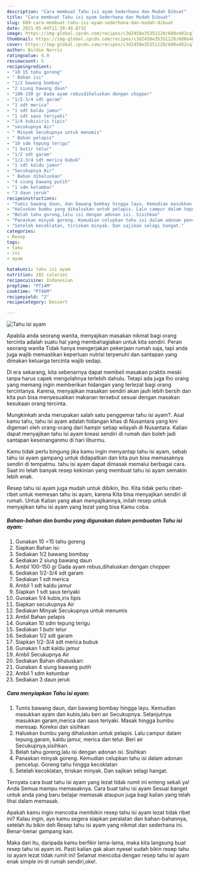 ```yaml
---
description: "Cara membuat Tahu isi ayam Sederhana dan Mudah Dibuat"
title: "Cara membuat Tahu isi ayam Sederhana dan Mudah Dibuat"
slug: 689-cara-membuat-tahu-isi-ayam-sederhana-dan-mudah-dibuat
date: 2021-05-04T11:39:49.873Z
image: https://img-global.cpcdn.com/recipes/c3d2458e35351120/680x482cq70/tahu-isi-ayam-foto-resep-utama.jpg
thumbnail: https://img-global.cpcdn.com/recipes/c3d2458e35351120/680x482cq70/tahu-isi-ayam-foto-resep-utama.jpg
cover: https://img-global.cpcdn.com/recipes/c3d2458e35351120/680x482cq70/tahu-isi-ayam-foto-resep-utama.jpg
author: Birdie Norris
ratingvalue: 4.9
reviewcount: 5
recipeingredient:
- "10 15 tahu goreng"
- " Bahan isi"
- "1/2 bawang bombay"
- "2 siung bawang daun"
- "100-150 gr Dada ayam rebusdihaluskan dengan chopper"
- "1/2-3/4 sdt garam"
- "1 sdt merica"
- "1 sdt kaldu jamur"
- "1 sdt saus teriyaki"
- "1/4 kubisiris tipis"
- "secukupnya Air"
- " Minyak Secukupnya untuk menumis"
- " Bahan pelapis"
- "10 sdm tepung terigu"
- "1 butir telur"
- "1/2 sdt garam"
- "1/2-3/4 sdt merica bubuk"
- "1 sdt kaldu jamur"
- "Secukupnya Air"
- " Bahan dihaluskan"
- "4 siung bawang putih"
- "1 sdm ketumbar"
- "3 daun jeruk"
recipeinstructions:
- "Tumis bawang daun, dan bawang bombay hingga layu. Kemudian masukkan ayam dan kubis,lalu beri air Secukupnya. Selanjutnya masukkan garam,merica dan saus teriyaki. Masak hingga bumbu meresap. Koreksi dan sisihkan"
- "Haluskan bumbu yang dihaluskan untuk pelapis. Lalu campur dalam tepung,garam, kaldu jamur, merica dan telur. Beri air Secukupnya,sisihkan."
- "Belah tahu goreng,lalu isi dengan adonan isi. Sisihkan"
- "Panaskan minyak goreng. Kemudian celupkan tahu isi dalam adonan pencelup. Goreng tahu hingga kecoklatan"
- "Setelah kecoklatan, tiriskan minyak. Dan sajikan selagi hangat."
categories:
- Resep
tags:
- tahu
- isi
- ayam

katakunci: tahu isi ayam 
nutrition: 282 calories
recipecuisine: Indonesian
preptime: "PT14M"
cooktime: "PT46M"
recipeyield: "2"
recipecategory: Dessert

---
```



![Tahu isi ayam](https://img-global.cpcdn.com/recipes/c3d2458e35351120/680x482cq70/tahu-isi-ayam-foto-resep-utama.jpg)

Apabila anda seorang wanita, menyajikan masakan nikmat bagi orang tercinta adalah suatu hal yang membahagiakan untuk kita sendiri. Peran seorang  wanita Tidak hanya mengerjakan pekerjaan rumah saja, tapi anda juga wajib memastikan keperluan nutrisi terpenuhi dan santapan yang dimakan keluarga tercinta wajib sedap.

Di era  sekarang, kita sebenarnya dapat membeli masakan praktis meski tanpa harus capek mengolahnya terlebih dahulu. Tetapi ada juga lho orang yang memang ingin memberikan hidangan yang terlezat bagi orang tercintanya. Karena, menyajikan masakan sendiri akan jauh lebih bersih dan kita pun bisa menyesuaikan makanan tersebut sesuai dengan masakan kesukaan orang tercinta. 



Mungkinkah anda merupakan salah satu penggemar tahu isi ayam?. Asal kamu tahu, tahu isi ayam adalah hidangan khas di Nusantara yang kini digemari oleh orang-orang dari hampir setiap wilayah di Nusantara. Kalian dapat menyajikan tahu isi ayam kreasi sendiri di rumah dan boleh jadi santapan kesenanganmu di hari liburmu.

Kamu tidak perlu bingung jika kamu ingin menyantap tahu isi ayam, sebab tahu isi ayam gampang untuk didapatkan dan kita pun bisa memasaknya sendiri di tempatmu. tahu isi ayam dapat dimasak memalui berbagai cara. Saat ini telah banyak resep kekinian yang membuat tahu isi ayam semakin lebih enak.

Resep tahu isi ayam juga mudah untuk dibikin, lho. Kita tidak perlu ribet-ribet untuk memesan tahu isi ayam, karena Kita bisa menyajikan sendiri di rumah. Untuk Kalian yang akan menyajikannya, inilah resep untuk menyajikan tahu isi ayam yang lezat yang bisa Kamu coba.

<!--inarticleads1-->

##### Bahan-bahan dan bumbu yang digunakan dalam pembuatan Tahu isi ayam:

1. Gunakan 10 =15 tahu goreng
1. Siapkan  Bahan isi:
1. Sediakan 1/2 bawang bombay
1. Sediakan 2 siung bawang daun
1. Ambil 100-150 gr Dada ayam rebus,dihaluskan dengan chopper
1. Sediakan 1/2-3/4 sdt garam
1. Sediakan 1 sdt merica
1. Ambil 1 sdt kaldu jamur
1. Siapkan 1 sdt saus teriyaki
1. Gunakan 1/4 kubis,iris tipis
1. Siapkan secukupnya Air
1. Sediakan  Minyak Secukupnya untuk menumis
1. Ambil  Bahan pelapis
1. Gunakan 10 sdm tepung terigu
1. Sediakan 1 butir telur
1. Sediakan 1/2 sdt garam
1. Siapkan 1/2-3/4 sdt merica bubuk
1. Gunakan 1 sdt kaldu jamur
1. Ambil Secukupnya Air
1. Sediakan  Bahan dihaluskan:
1. Gunakan 4 siung bawang putih
1. Ambil 1 sdm ketumbar
1. Sediakan 3 daun jeruk




<!--inarticleads2-->

##### Cara menyiapkan Tahu isi ayam:

1. Tumis bawang daun, dan bawang bombay hingga layu. Kemudian masukkan ayam dan kubis,lalu beri air Secukupnya. Selanjutnya masukkan garam,merica dan saus teriyaki. Masak hingga bumbu meresap. Koreksi dan sisihkan
1. Haluskan bumbu yang dihaluskan untuk pelapis. Lalu campur dalam tepung,garam, kaldu jamur, merica dan telur. Beri air Secukupnya,sisihkan.
1. Belah tahu goreng,lalu isi dengan adonan isi. Sisihkan
1. Panaskan minyak goreng. Kemudian celupkan tahu isi dalam adonan pencelup. Goreng tahu hingga kecoklatan
1. Setelah kecoklatan, tiriskan minyak. Dan sajikan selagi hangat.




Ternyata cara buat tahu isi ayam yang lezat tidak rumit ini enteng sekali ya! Anda Semua mampu memasaknya. Cara buat tahu isi ayam Sesuai banget untuk anda yang baru belajar memasak ataupun juga bagi kalian yang telah lihai dalam memasak.

Apakah kamu ingin mencoba membikin resep tahu isi ayam lezat tidak ribet ini? Kalau ingin, ayo kamu segera siapkan peralatan dan bahan-bahannya, setelah itu bikin deh Resep tahu isi ayam yang nikmat dan sederhana ini. Benar-benar gampang kan. 

Maka dari itu, daripada kamu berfikir lama-lama, maka kita langsung buat resep tahu isi ayam ini. Pasti kalian gak akan nyesel sudah bikin resep tahu isi ayam lezat tidak rumit ini! Selamat mencoba dengan resep tahu isi ayam enak simple ini di rumah sendiri,oke!.

